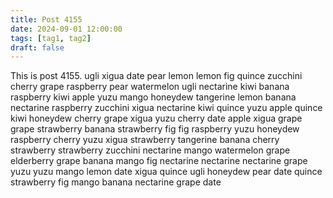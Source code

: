 ```yaml
---
title: Post 4155
date: 2024-09-01 12:00:00
tags: [tag1, tag2]
draft: false
---
```

This is post 4155.
ugli
xigua
date
pear
lemon
lemon
fig
quince
zucchini
cherry
grape
raspberry
pear
watermelon
ugli
nectarine
kiwi
banana
raspberry
kiwi
apple
yuzu
mango
honeydew
tangerine
lemon
banana
nectarine
raspberry
zucchini
xigua
nectarine
kiwi
quince
yuzu
apple
quince
kiwi
honeydew
cherry
grape
xigua
yuzu
cherry
date
apple
xigua
grape
grape
strawberry
banana
strawberry
fig
fig
raspberry
yuzu
honeydew
raspberry
cherry
yuzu
xigua
strawberry
tangerine
banana
cherry
strawberry
strawberry
zucchini
nectarine
mango
watermelon
grape
elderberry
grape
banana
mango
fig
nectarine
nectarine
nectarine
grape
yuzu
yuzu
mango
lemon
date
xigua
quince
ugli
honeydew
pear
date
quince
strawberry
fig
mango
banana
nectarine
grape
date
